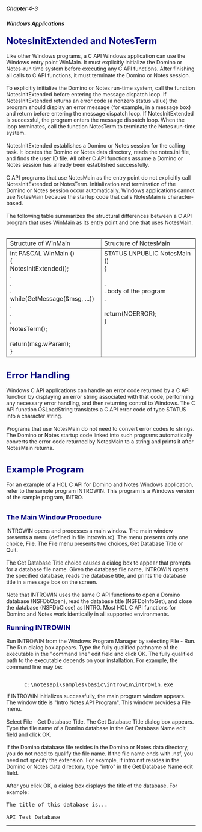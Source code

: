 ##### Chapter 4-3
##### Windows Applications

<b><font size="5" color="#000080">NotesInitExtended and NotesTerm</font></b><br>
<br>
Like other Windows programs, a C API Windows application can use the Windows entry point WinMain. It must explicitly initialize the Domino or Notes-run time system before executing any C API functions. After finishing all calls to C API functions, it must terminate the Domino or Notes session. <br>
<br>
To explicitly initialize the Domino or Notes run-time system, call the function NotesInitExtended before entering the message dispatch loop. If NotesInitExtended returns an error code (a nonzero status value) the program should display an error message (for example, in a message box) and return before entering the message dispatch loop. If NotesInitExtended is successful, the program enters the message dispatch loop. When the loop terminates, call the function NotesTerm to terminate the Notes run-time system.<br>
<br>
NotesInitExtended establishes a Domino or Notes session for the calling task. It locates the Domino or Notes data directory, reads the notes.ini  file, and finds the user ID file. All other C API functions assume a Domino or Notes session has already been established successfully.<br>
<br>
C API programs that use NotesMain as the entry point do not explicitly call NotesInitExtended or NotesTerm. Initialization and termination of the Domino or Notes session occur automatically. Windows applications cannot use NotesMain because the startup code that calls NotesMain is character-based.<br>
<br>
The following table summarizes the structural differences between a C API program that uses WinMain as its entry point and one that uses NotesMain.<br>
<br>

<table width="100%" border="1">
<tr valign="top"><td width="50%">Structure of WinMain</td><td width="50%">Structure of NotesMain</td></tr>

<tr valign="top"><td width="50%">int PASCAL WinMain ()<br>
{<br>
 NotesInitExtended();<br>
 .<br>
 .<br>
 .<br>
 while(GetMessage(&amp;msg, ...))<br>
 .<br>
 .<br>
 .<br>
 NotesTerm();<br>
<br>
 return(msg.wParam);<br>
}</td><td width="50%">STATUS LNPUBLIC NotesMain ()<br>
{<br>
<br>
 .<br>
 . body of the program<br>
 .<br>
<br>
 return(NOERROR);<br>
}</td></tr>
</table>
<br>
<b><font size="5" color="#000080">Error Handling</font></b><br>
<br>
Windows C API applications can handle an error code returned by a C API function by displaying an error string associated with that code, performing any necessary error handling, and then returning control to Windows. The C API function OSLoadString translates a C API error code of type STATUS into a character string. <br>
<br>
Programs that use NotesMain do not need to convert error codes to strings. The Domino or Notes startup code linked into such programs automatically converts the error code returned by NotesMain to a string and prints it after NotesMain returns.<br>
<br>
<br>
<b><font size="5" color="#000080">Example Program</font></b><br>
<br>
For an example of a HCL C API for Domino and Notes Windows application, refer to the sample program INTROWIN. This program is a Windows version of the sample program, INTRO.<br>
<br>
<br>
<b><font size="4" color="#000080">The Main Window Procedure</font></b><br>
<br>
INTROWIN opens and processes a main window. The main window presents a menu (defined in file introwin.rc). The menu presents only one choice, File. The File menu presents two choices, Get Database Title or Quit.<br>
<br>
The Get Database Title choice causes a dialog box to appear that prompts for a database file name. Given the database file name, INTROWIN opens the specified database, reads the database title, and prints the database title in a message box on the screen. <br>
<br>
Note that INTROWIN uses the same C API functions to open a Domino database (NSFDbOpen), read the database title (NSFDbInfoGet), and close the database (NSFDbClose) as INTRO.  Most HCL C API functions for Domino and Notes work identically in all supported environments.<br>
<br>
<b><font size="4" color="#000080">Running INTROWIN</font></b><br>
<br>
Run INTROWIN from the Windows Program Manager by selecting File - Run. The Run dialog box appears. Type the fully qualified pathname of the executable in the &quot;command line&quot; edit field and click OK. The fully qualified path to the executable depends on your installation. For example, the command line may be:
<ul>
<ul><br>
	<tt>c:\notesapi\samples\basic\introwin\introwin.exe</tt><br>
</ul>
</ul>
If INTROWIN initializes successfully, the main program window appears. The window title is &quot;Intro Notes API Program&quot;. This window provides a File menu. <br>
<br>
Select File - Get Database Title. The Get Database Title dialog box appears. Type the file name of a Domino database in the Get Database Name edit field and click OK.<br>
<br>
If the Domino database file resides in the Domino or Notes data directory, you do not need to qualify the file name. If the file name ends with .nsf, you need not specify the extension. For example, if intro.nsf resides in the Domino or Notes data directory, type &quot;intro&quot; in the Get Database Name edit field.<br>
 <br>
After you click OK, a dialog box displays the title of the database. For example:<br>
<br>
<tt>		The title of this database is...</tt><br>
<br>
<tt>		API Test Database</tt><br>

---
